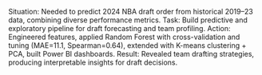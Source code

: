 Situation: Needed to predict 2024 NBA draft order from historical 2019–23 data, combining diverse performance metrics.
Task: Build predictive and exploratory pipeline for draft forecasting and team profiling.
Action: Engineered features, applied Random Forest with cross-validation and tuning (MAE=11.1, Spearman=0.64), extended with K-means clustering + PCA, built Power BI dashboards.
Result: Revealed team drafting strategies, producing interpretable insights for draft decisions.
